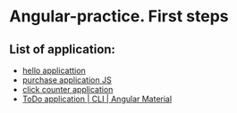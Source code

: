 # **Angular**-practice. First steps
## List of application:
- [hello applicattion](https://github.com/KMaxLSVN/Angular-practice/tree/master/helloapp)
- [purchase application JS](https://github.com/KMaxLSVN/Angular-practice/tree/master/purchaseAppJS)
- [click counter application](https://github.com/KMaxLSVN/Angular-practice/tree/master/counterApp)
- [ToDo application | CLI | Angular Material](https://github.com/KMaxLSVN/Angular-practice/tree/master/ToDo/test-project)

